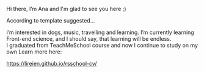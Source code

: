 Hi there, I’m Ana and I'm glad to see you here ;)

According to template suggested...

I’m interested in dogs, music, travelling and learning. 
I’m currently learning Front-end science, and I should say, that learning will be endless.  
I graduated from TeachMeSchool course and now I continue to study on my own
Learn more here:

https://lireien.github.io/rsschool-cv/


<!---
Lireien/Lireien is a ✨ special ✨ repository because its `README.md` (this file) appears on your GitHub profile.
You can click the Preview link to take a look at your changes.
--->
